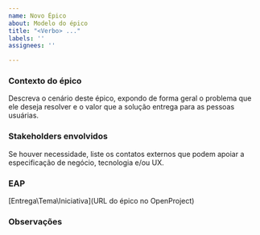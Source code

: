 ```yaml
---
name: Novo Épico
about: Modelo do épico
title: "<Verbo> ..."
labels: ''
assignees: ''

---
```


### **Contexto do épico**
Descreva o cenário deste épico, expondo de forma geral o problema que ele deseja resolver e o valor que a solução entrega para as pessoas usuárias.

### **Stakeholders envolvidos**
Se houver necessidade, liste os contatos externos que podem apoiar a especificação de negócio, tecnologia e/ou UX.

### **EAP**
[Entrega\Tema\Iniciativa](URL do épico no OpenProject)

### Observações